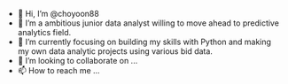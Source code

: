 - 👋 Hi, I’m @choyoon88
- 👀 I’m a ambitious junior data analyst willing to move ahead to predictive analytics field. 
- 🌱 I’m currently focusing on building my skills with Python and making my own data analytic projects using various bid data.
- 💞️ I’m looking to collaborate on ...
- 📫 How to reach me ...

<!---
choyoon88/choyoon88 is a ✨ special ✨ repository because its `README.md` (this file) appears on your GitHub profile.
You can click the Preview link to take a look at your changes.
--->
